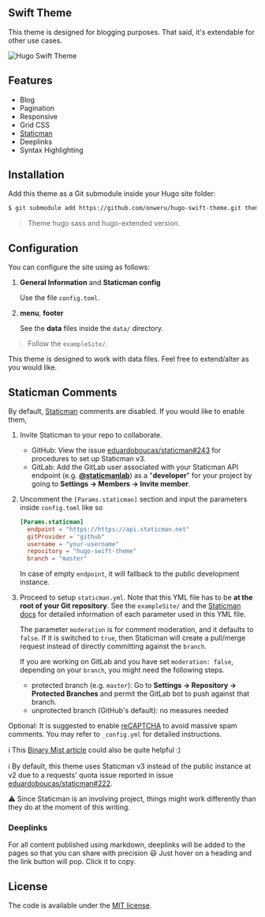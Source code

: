 ## Swift Theme
This theme is designed for blogging purposes. That said, it's extendable for other use cases.

![Hugo Swift Theme](https://github.com/onweru/hugo-swift-theme/blob/master/images/screenshot.png)

## Features
* Blog
* Pagination
* Responsive
* Grid CSS
* [Staticman](https://staticman.net)
* Deeplinks
* Syntax Highlighting

## Installation
Add this theme as a Git submodule inside your Hugo site folder:

```bash
$ git submodule add https://github.com/onweru/hugo-swift-theme.git themes/hugo-swift-theme
```

> Theme hugo sass and hugo-extended version.

## Configuration
You can configure the site using as follows:
1. **General Information** and **Staticman config**

    Use the file `config.toml`.

2. **menu**, **footer**

    See the **data** files inside the `data/` directory.

> Follow the `exampleSite/`.

This theme is designed to work with data files. Feel free to extend/alter as you would like.

## Staticman Comments
By default, [Staticman](https://staticman.net) comments are disabled. If you would like to enable them,

1. Invite Staticman to your repo to collaborate.

    - GitHub: View the issue [eduardoboucas/staticman#243](https://github.com/eduardoboucas/staticman/issues/243) for procedures to set up Staticman v3.
    - GitLab: Add the GitLab user associated with your Staticman API endpoint (e.g. **[@staticmanlab](https://gitlab.com/staticmanlab)**) as a "**developer**" for your project by going to **Settings → Members → Invite member**.

2. Uncomment the `[Params.staticman]` section and input the parameters inside `config.toml` like so

    ```toml
    [Params.staticman]
      endpoint = "https://https://api.staticman.net"
      gitProvider = "github"
      username = "your-username"
      repository = "hugo-swift-theme"
      branch = "master"
    ```

    In case of empty `endpoint`, it will fallback to the public development instance.

3. Proceed to setup `staticman.yml`.  Note that this YML file has to be **at the root of your Git repository**.  See the `exampleSite/` and the [Staticman docs](https://staticman.net/docs/) for detailed information of each parameter used in this YML file.

    The parameter `moderation` is for comment moderation, and it defaults to `false`.  If it is switched to `true`, then Staticman will create a pull/merge request instead of directly committing against the `branch`.

    If you are working on GitLab and you have set `moderation: false`, depending on your `branch`, you might need the following steps.

      - protected branch (e.g. `master`):
          Go to **Settings → Repository → Protected Branches** and permit the GitLab bot to push against that branch.
      - unprotected branch (GitHub's default): no measures needed

Optional: It is suggested to enable [reCAPTCHA](https://developers.google.com/recaptcha/docs/display) to avoid massive spam comments. You may refer to `_config.yml` for detailed instructions.

:information_source: This [Binary Mist article](https://binarymist.io/blog/2018/02/24/hugo-with-staticman-commenting-and-subscriptions/) could also be quite helpful :)

:information_source: By default, this theme uses Staticman v3 instead of the public instance at v2 due to a requests' quota issue reported in issue [eduardoboucas/staticman#222](https://github.com/eduardoboucas/staticman/issues/222).

:warning: Since Staticman is an involving project, things might work differently than they do at the moment of this writing.

### Deeplinks

For all content published using markdown, deeplinks will be added to the pages so that you can share with precision :smiley: Just   hover on a heading and the link button will pop. Click it to copy.

## License
The code is available under the [MIT license](https://github.com/onweru/hugo-swift-theme/blob/master/LICENSE.md).
